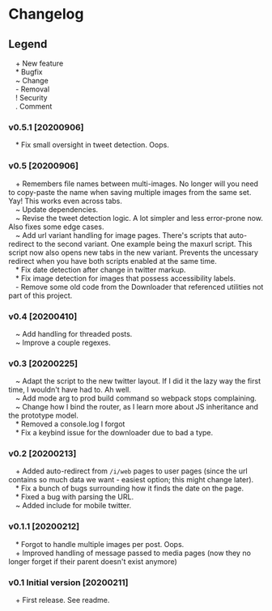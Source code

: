 # Changelog

## Legend
&emsp;\+  New feature  
&emsp;\*  Bugfix  
&emsp;\~  Change  
&emsp;\-  Removal  
&emsp;\!  Security  
&emsp;\.  Comment  

### v0.5.1 [20200906]
&emsp;\*  Fix small oversight in tweet detection. Oops.  

### v0.5 [20200906]
&emsp;\+  Remembers file names between multi-images. No longer will you need to copy-paste the name when saving multiple images from the same set. Yay! This works even across tabs.  
&emsp;\~  Update dependencies.  
&emsp;\~  Revise the tweet detection logic. A lot simpler and less error-prone now. Also fixes some edge cases.  
&emsp;\~  Add url variant handling for image pages. There's scripts that auto-redirect to the second variant. One example being the maxurl script. This script now also opens new tabs in the new variant. Prevents the uncessary redirect when you have both scripts enabled at the same time.  
&emsp;\*  Fix date detection after change in twitter markup.  
&emsp;\*  Fix image detection for images that possess accessibility labels.  
&emsp;\-  Remove some old code from the Downloader that referenced utilities not part of this project.  

### v0.4 [20200410]
&emsp;\~  Add handling for threaded posts.  
&emsp;\~  Improve a couple regexes.

### v0.3 [20200225]
&emsp;\~  Adapt the script to the new twitter layout. If I did it the lazy way the first time, I wouldn't have had to. Ah well.  
&emsp;\~  Add mode arg to prod build command so webpack stops complaining.  
&emsp;\~  Change how I bind the router, as I learn more about JS inheritance and the prototype model.  
&emsp;\*  Removed a console.log I forgot  
&emsp;\*  Fix a keybind issue for the downloader due to bad a type.  

### v0.2 [20200213]
&emsp;\+  Added auto-redirect from `/i/web` pages to user pages (since the url contains so much data we want - easiest option; this might change later).  
&emsp;\*  Fix a bunch of bugs surrounding how it finds the date on the page.  
&emsp;\*  Fixed a bug with parsing the URL.  
&emsp;\~  Added include for mobile twitter.  

### v0.1.1 [20200212]
&emsp;\*  Forgot to handle multiple images per post. Oops.  
&emsp;\+  Improved handling of message passed to media pages (now they no longer forget if their parent doesn't exist anymore)  

### v0.1 Initial version [20200211]
&emsp;\+ First release. See readme.

